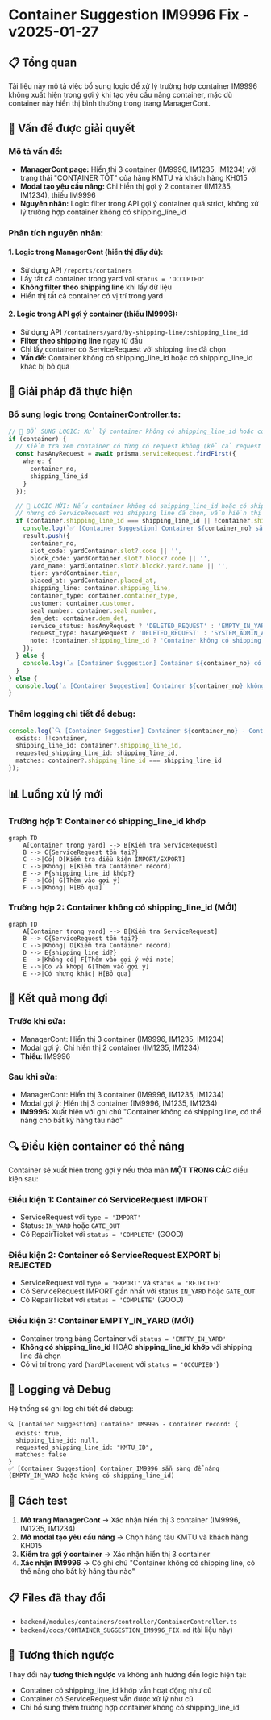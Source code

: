 # Container Suggestion IM9996 Fix - v2025-01-27

## 📋 Tổng quan

Tài liệu này mô tả việc bổ sung logic để xử lý trường hợp container IM9996 không xuất hiện trong gợi ý khi tạo yêu cầu nâng container, mặc dù container này hiển thị bình thường trong trang ManagerCont.

## 🎯 Vấn đề được giải quyết

### **Mô tả vấn đề:**
- **ManagerCont page:** Hiển thị 3 container (IM9996, IM1235, IM1234) với trạng thái "CONTAINER TỐT" của hãng KMTU và khách hàng KH015
- **Modal tạo yêu cầu nâng:** Chỉ hiển thị gợi ý 2 container (IM1235, IM1234), thiếu IM9996
- **Nguyên nhân:** Logic filter trong API gợi ý container quá strict, không xử lý trường hợp container không có shipping_line_id

### **Phân tích nguyên nhân:**

#### **1. Logic trong ManagerCont (hiển thị đầy đủ):**
- Sử dụng API `/reports/containers`
- Lấy tất cả container trong yard với `status = 'OCCUPIED'`
- **Không filter theo shipping line** khi lấy dữ liệu
- Hiển thị tất cả container có vị trí trong yard

#### **2. Logic trong API gợi ý container (thiếu IM9996):**
- Sử dụng API `/containers/yard/by-shipping-line/:shipping_line_id`
- **Filter theo shipping line** ngay từ đầu
- Chỉ lấy container có ServiceRequest với shipping line đã chọn
- **Vấn đề:** Container không có shipping_line_id hoặc có shipping_line_id khác bị bỏ qua

## 🔧 Giải pháp đã thực hiện

### **Bổ sung logic trong ContainerController.ts:**

```typescript
// 🔄 BỔ SUNG LOGIC: Xử lý container không có shipping_line_id hoặc có shipping_line_id khác
if (container) {
  // Kiểm tra xem container có từng có request không (kể cả request đã bị xóa)
  const hasAnyRequest = await prisma.serviceRequest.findFirst({
    where: { 
      container_no,
      shipping_line_id 
    }
  });

  // 🔄 LOGIC MỚI: Nếu container không có shipping_line_id hoặc có shipping_line_id khác,
  // nhưng có ServiceRequest với shipping line đã chọn, vẫn hiển thị
  if (container.shipping_line_id === shipping_line_id || !container.shipping_line_id) {
    console.log(`✅ [Container Suggestion] Container ${container_no} sẵn sàng để nâng (EMPTY_IN_YARD hoặc không có shipping_line_id)`);
    result.push({
      container_no,
      slot_code: yardContainer.slot?.code || '',
      block_code: yardContainer.slot?.block?.code || '',
      yard_name: yardContainer.slot?.block?.yard?.name || '',
      tier: yardContainer.tier,
      placed_at: yardContainer.placed_at,
      shipping_line: container.shipping_line,
      container_type: container.container_type,
      customer: container.customer,
      seal_number: container.seal_number,
      dem_det: container.dem_det,
      service_status: hasAnyRequest ? 'DELETED_REQUEST' : 'EMPTY_IN_YARD',
      request_type: hasAnyRequest ? 'DELETED_REQUEST' : 'SYSTEM_ADMIN_ADDED',
      note: !container.shipping_line_id ? 'Container không có shipping line, có thể nâng cho bất kỳ hãng tàu nào' : undefined
    });
  } else {
    console.log(`⚠️ [Container Suggestion] Container ${container_no} có shipping_line_id khác (${container.shipping_line_id} vs ${shipping_line_id}), bỏ qua`);
  }
} else {
  console.log(`⚠️ [Container Suggestion] Container ${container_no} không tìm thấy trong bảng Container`);
}
```

### **Thêm logging chi tiết để debug:**

```typescript
console.log(`🔍 [Container Suggestion] Container ${container_no} - Container record:`, {
  exists: !!container,
  shipping_line_id: container?.shipping_line_id,
  requested_shipping_line_id: shipping_line_id,
  matches: container?.shipping_line_id === shipping_line_id
});
```

## 📊 Luồng xử lý mới

### **Trường hợp 1: Container có shipping_line_id khớp**
```mermaid
graph TD
    A[Container trong yard] --> B[Kiểm tra ServiceRequest]
    B --> C{ServiceRequest tồn tại?}
    C -->|Có| D[Kiểm tra điều kiện IMPORT/EXPORT]
    C -->|Không| E[Kiểm tra Container record]
    E --> F{shipping_line_id khớp?}
    F -->|Có| G[Thêm vào gợi ý]
    F -->|Không| H[Bỏ qua]
```

### **Trường hợp 2: Container không có shipping_line_id (MỚI)**
```mermaid
graph TD
    A[Container trong yard] --> B[Kiểm tra ServiceRequest]
    B --> C{ServiceRequest tồn tại?}
    C -->|Không| D[Kiểm tra Container record]
    D --> E{shipping_line_id?}
    E -->|Không có| F[Thêm vào gợi ý với note]
    E -->|Có và khớp| G[Thêm vào gợi ý]
    E -->|Có nhưng khác| H[Bỏ qua]
```

## 🎯 Kết quả mong đợi

### **Trước khi sửa:**
- ManagerCont: Hiển thị 3 container (IM9996, IM1235, IM1234)
- Modal gợi ý: Chỉ hiển thị 2 container (IM1235, IM1234)
- **Thiếu:** IM9996

### **Sau khi sửa:**
- ManagerCont: Hiển thị 3 container (IM9996, IM1235, IM1234)
- Modal gợi ý: Hiển thị 3 container (IM9996, IM1235, IM1234)
- **IM9996:** Xuất hiện với ghi chú "Container không có shipping line, có thể nâng cho bất kỳ hãng tàu nào"

## 🔍 Điều kiện container có thể nâng

Container sẽ xuất hiện trong gợi ý nếu thỏa mãn **MỘT TRONG CÁC** điều kiện sau:

### **Điều kiện 1: Container có ServiceRequest IMPORT**
- ServiceRequest với `type = 'IMPORT'`
- Status: `IN_YARD` hoặc `GATE_OUT`
- Có RepairTicket với `status = 'COMPLETE'` (GOOD)

### **Điều kiện 2: Container có ServiceRequest EXPORT bị REJECTED**
- ServiceRequest với `type = 'EXPORT'` và `status = 'REJECTED'`
- Có ServiceRequest IMPORT gần nhất với status `IN_YARD` hoặc `GATE_OUT`
- Có RepairTicket với `status = 'COMPLETE'` (GOOD)

### **Điều kiện 3: Container EMPTY_IN_YARD (MỚI)**
- Container trong bảng Container với `status = 'EMPTY_IN_YARD'`
- **Không có shipping_line_id** HOẶC **shipping_line_id khớp** với shipping line đã chọn
- Có vị trí trong yard (`YardPlacement` với `status = 'OCCUPIED'`)

## 📝 Logging và Debug

Hệ thống sẽ ghi log chi tiết để debug:

```
🔍 [Container Suggestion] Container IM9996 - Container record: {
  exists: true,
  shipping_line_id: null,
  requested_shipping_line_id: "KMTU_ID",
  matches: false
}
✅ [Container Suggestion] Container IM9996 sẵn sàng để nâng (EMPTY_IN_YARD hoặc không có shipping_line_id)
```

## 🚀 Cách test

1. **Mở trang ManagerCont** → Xác nhận hiển thị 3 container (IM9996, IM1235, IM1234)
2. **Mở modal tạo yêu cầu nâng** → Chọn hãng tàu KMTU và khách hàng KH015
3. **Kiểm tra gợi ý container** → Xác nhận hiển thị 3 container
4. **Xác nhận IM9996** → Có ghi chú "Container không có shipping line, có thể nâng cho bất kỳ hãng tàu nào"

## 📋 Files đã thay đổi

- `backend/modules/containers/controller/ContainerController.ts`
- `backend/docs/CONTAINER_SUGGESTION_IM9996_FIX.md` (tài liệu này)

## 🔄 Tương thích ngược

Thay đổi này **tương thích ngược** và không ảnh hưởng đến logic hiện tại:
- Container có shipping_line_id khớp vẫn hoạt động như cũ
- Container có ServiceRequest vẫn được xử lý như cũ
- Chỉ bổ sung thêm trường hợp container không có shipping_line_id

